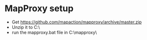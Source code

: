 # MapProxy setup

* Get https://github.com/mapaction/mapproxy/archive/master.zip
* Unzip it to C:\
* run the mapproxy.bat file in C:\mapproxy\
